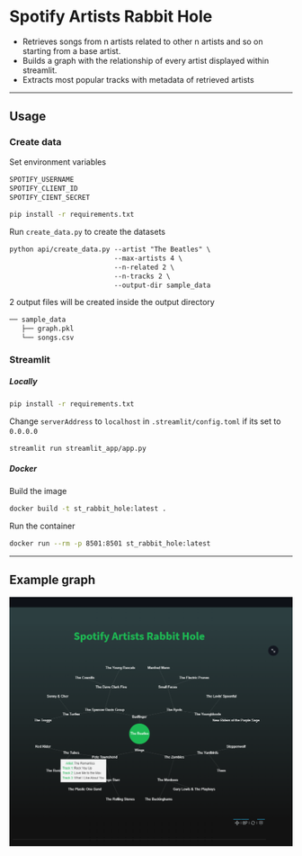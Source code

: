 # Spotify Artists Rabbit Hole

- Retrieves songs from n artists related to other n artists and so on starting from a base artist. 
- Builds a graph with the relationship of every artist displayed within streamlit.
- Extracts most popular tracks with metadata of retrieved artists

---
## Usage

### Create data

Set environment variables
```
SPOTIFY_USERNAME
SPOTIFY_CLIENT_ID
SPOTIFY_CIENT_SECRET
```

```bash
pip install -r requirements.txt
```

Run `create_data.py` to create the datasets
```
python api/create_data.py --artist "The Beatles" \
                          --max-artists 4 \
                          --n-related 2 \
                          --n-tracks 2 \
                          --output-dir sample_data
```

2 output files will be created inside the output directory
```
── sample_data
   ├── graph.pkl
   └── songs.csv
```

### Streamlit
##### Locally

```bash
pip install -r requirements.txt
```

Change `serverAddress` to `localhost` in `.streamlit/config.toml` if its set to `0.0.0.0`

```
streamlit run streamlit_app/app.py
```

##### Docker

Build the image
```bash
docker build -t st_rabbit_hole:latest .
```

Run the container
```bash
docker run --rm -p 8501:8501 st_rabbit_hole:latest
```

---
## Example graph

<img src="examples/the_beatles.png" alt="yapo" width=550>
